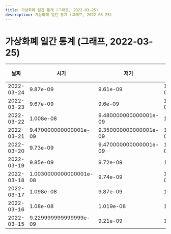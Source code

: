 ```yaml
---
title: 가상화폐 일간 통계 (그래프, 2022-03-25)
description: 가상화폐 일간 통계 (그래프, 2022-03-25)
---
```


가상화폐 일간 통계 (그래프, 2022-03-25)
===

|날짜|시가|저가|고가|종가|비고|
|--|--|--|--|--|--|
|2022-03-24|9.87e-09|9.61e-09|1.0180000000000001e-08|9.96e-09|    |
|2022-03-23|9.67e-09|9.6e-09|1.0119999999999999e-08|9.87e-09|    |
|2022-03-22|1.008e-08|9.480000000000001e-09|1.008e-08|9.67e-09|    |
|2022-03-21|9.470000000000001e-09|9.350000000000001e-09|1.0240000000000001e-08|1.008e-08|    |
|2022-03-20|9.73e-09|9.470000000000001e-09|1.0040000000000001e-08|9.470000000000001e-09|    |
|2022-03-19|9.85e-09|9.72e-09|1.025e-08|9.72e-09|    |
|2022-03-18|1.0030000000000001e-08|9.74e-09|1.0930000000000001e-08|9.85e-09|    |
|2022-03-17|1.098e-08|9.87e-09|1.105e-08|9.95e-09|    |
|2022-03-16|1.08e-08|1.019e-08|1.189e-08|1.104e-08|    |
|2022-03-15|9.229999999999999e-09|9.21e-09|1.119e-08|1.082e-08|    |
